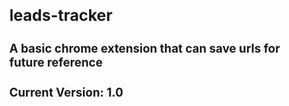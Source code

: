 # leads-tracker

## A basic chrome extension that can save urls for future reference
## Current Version: 1.0

